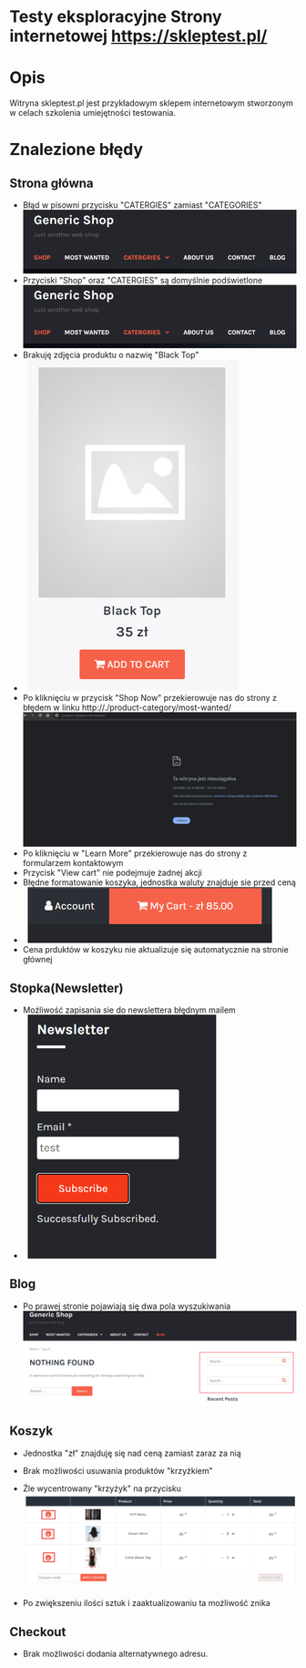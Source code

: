 # Testy eksploracyjne Strony internetowej https://skleptest.pl/

# Opis
Witryna skleptest.pl jest przykładowym sklepem internetowym stworzonym w celach szkolenia umiejętności testowania.


# Znalezione błędy

## Strona główna
- Błąd w pisowni przycisku "CATERGIES" zamiast "CATEGORIES"
![tu powinien być obrazek](https://github.com/jeremiaszskoczylas/portfolio/blob/prackowanie/skleptest.pl/images/podswietlanie.png?raw=true "błąd w pisowni")
- Przyciski "Shop" oraz "CATERGIES" są domyślnie podświetlone
![tu powinien być obrazek](https://github.com/jeremiaszskoczylas/portfolio/blob/prackowanie/skleptest.pl/images/podswietlanie.png?raw=true "błąd w stylistyczny")
- Brakuję zdjęcia produktu o nazwię "Black Top"
- $~$
![tu powinien być obrazek](https://github.com/jeremiaszskoczylas/portfolio/blob/prackowanie/skleptest.pl/images/brak_zdjecia.png?raw=true "błąd braku zdjęcia")
- Po kliknięciu w przycisk "Shop Now" przekierowuje nas do strony z błędem w linku http://./product-category/most-wanted/
![tu powinien być obrazek](https://github.com/jeremiaszskoczylas/portfolio/blob/prackowanie/skleptest.pl/images/blad_strony.png?raw=true "błąd w linku")
- Po kliknięciu w "Learn More" przekierowuje nas do strony z formularzem kontaktowym
- Przycisk "View cart" nie podejmuje żadnej akcji
- Błędne formatowanie koszyka, jednostka waluty znajduje sie przed ceną
- $~$
![tu powinien być obrazek](https://github.com/jeremiaszskoczylas/portfolio/blob/prackowanie/skleptest.pl/images/koszyk_formatowanie.png?raw=true "błąd formatowania")
- Cena prduktów w koszyku nie aktualizuje się automatycznie na stronie głównej

## Stopka(Newsletter)
- Możliwość zapisania sie do newslettera błędnym mailem
- $~$
![tu powinien być obrazek](https://github.com/jeremiaszskoczylas/portfolio/blob/prackowanie/skleptest.pl/images/newsletter.png?raw=true "błąd walidacji")
## Blog
- Po prawej stronie pojawiają się dwa pola wyszukiwania
![tu powinien być obrazek](https://github.com/jeremiaszskoczylas/portfolio/blob/prackowanie/skleptest.pl/images/2_wyszukiwarki.png?raw=true "błąd stylistyczny")
## Koszyk
- Jednostka "zł" znajduję się nad ceną zamiast zaraz za nią

- Brak możliwości usuwania produktów "krzyżkiem"
- Źle wycentrowany "krzyżyk" na przycisku
![tu powinien być obrazek](https://github.com/jeremiaszskoczylas/portfolio/blob/prackowanie/skleptest.pl/images/koszyk_krzyzyki.png?raw=true "błąd stylistyczny")
- Po zwiększeniu ilości sztuk i zaaktualizowaniu ta możliwość znika

## Checkout
- Brak możliwości dodania alternatywnego adresu.
